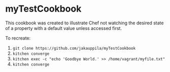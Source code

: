 # myTestCookbook

This cookbook was created to illustrate Chef not watching the desired state of a property with a default value unless accessed first.

To recreate:
1. `git clone https://github.com/jakauppila/myTestCookbook`
2. `kitchen converge`
3. `kitchen exec -c "echo 'Goodbye World.' >> /home/vagrant/myfile.txt"`
4. `kitchen converge`